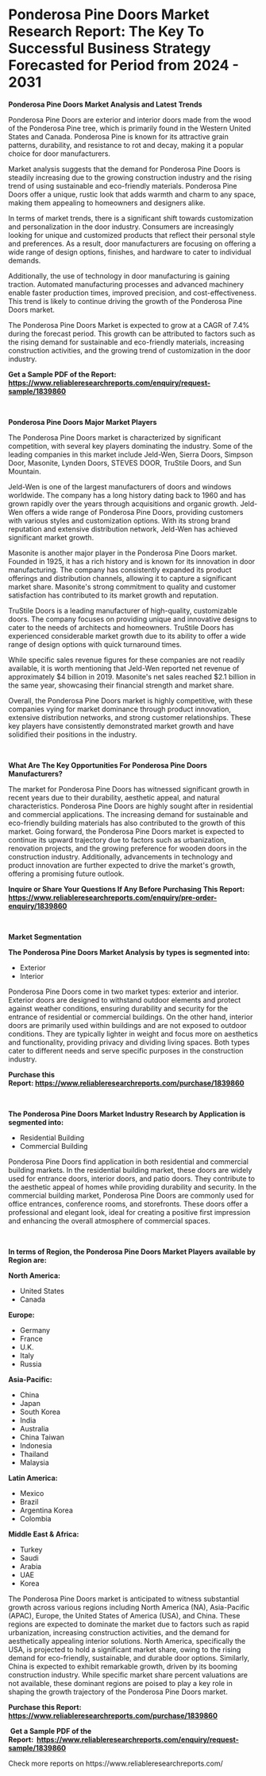 <p><h1>Ponderosa Pine Doors Market Research Report: The Key To Successful Business Strategy Forecasted for Period from 2024 - 2031</h1></p><p><strong>Ponderosa Pine Doors Market Analysis and Latest Trends</strong></p>
<p><p>Ponderosa Pine Doors are exterior and interior doors made from the wood of the Ponderosa Pine tree, which is primarily found in the Western United States and Canada. Ponderosa Pine is known for its attractive grain patterns, durability, and resistance to rot and decay, making it a popular choice for door manufacturers.</p><p>Market analysis suggests that the demand for Ponderosa Pine Doors is steadily increasing due to the growing construction industry and the rising trend of using sustainable and eco-friendly materials. Ponderosa Pine Doors offer a unique, rustic look that adds warmth and charm to any space, making them appealing to homeowners and designers alike.</p><p>In terms of market trends, there is a significant shift towards customization and personalization in the door industry. Consumers are increasingly looking for unique and customized products that reflect their personal style and preferences. As a result, door manufacturers are focusing on offering a wide range of design options, finishes, and hardware to cater to individual demands.</p><p>Additionally, the use of technology in door manufacturing is gaining traction. Automated manufacturing processes and advanced machinery enable faster production times, improved precision, and cost-effectiveness. This trend is likely to continue driving the growth of the Ponderosa Pine Doors market.</p><p>The Ponderosa Pine Doors Market is expected to grow at a CAGR of 7.4% during the forecast period. This growth can be attributed to factors such as the rising demand for sustainable and eco-friendly materials, increasing construction activities, and the growing trend of customization in the door industry.</p></p>
<p><strong>Get a Sample PDF of the Report:&nbsp; <a href="https://www.reliableresearchreports.com/enquiry/request-sample/1839860">https://www.reliableresearchreports.com/enquiry/request-sample/1839860</a></strong></p>
<p>&nbsp;</p>
<p><strong>Ponderosa Pine Doors Major Market Players</strong></p>
<p><p>The Ponderosa Pine Doors market is characterized by significant competition, with several key players dominating the industry. Some of the leading companies in this market include Jeld-Wen, Sierra Doors, Simpson Door, Masonite, Lynden Doors, STEVES DOOR, TruStile Doors, and Sun Mountain.</p><p>Jeld-Wen is one of the largest manufacturers of doors and windows worldwide. The company has a long history dating back to 1960 and has grown rapidly over the years through acquisitions and organic growth. Jeld-Wen offers a wide range of Ponderosa Pine Doors, providing customers with various styles and customization options. With its strong brand reputation and extensive distribution network, Jeld-Wen has achieved significant market growth.</p><p>Masonite is another major player in the Ponderosa Pine Doors market. Founded in 1925, it has a rich history and is known for its innovation in door manufacturing. The company has consistently expanded its product offerings and distribution channels, allowing it to capture a significant market share. Masonite's strong commitment to quality and customer satisfaction has contributed to its market growth and reputation.</p><p>TruStile Doors is a leading manufacturer of high-quality, customizable doors. The company focuses on providing unique and innovative designs to cater to the needs of architects and homeowners. TruStile Doors has experienced considerable market growth due to its ability to offer a wide range of design options with quick turnaround times.</p><p>While specific sales revenue figures for these companies are not readily available, it is worth mentioning that Jeld-Wen reported net revenue of approximately $4 billion in 2019. Masonite's net sales reached $2.1 billion in the same year, showcasing their financial strength and market share.</p><p>Overall, the Ponderosa Pine Doors market is highly competitive, with these companies vying for market dominance through product innovation, extensive distribution networks, and strong customer relationships. These key players have consistently demonstrated market growth and have solidified their positions in the industry.</p></p>
<p>&nbsp;</p>
<p><strong>What Are The Key Opportunities For Ponderosa Pine Doors Manufacturers?</strong></p>
<p><p>The market for Ponderosa Pine Doors has witnessed significant growth in recent years due to their durability, aesthetic appeal, and natural characteristics. Ponderosa Pine Doors are highly sought after in residential and commercial applications. The increasing demand for sustainable and eco-friendly building materials has also contributed to the growth of this market. Going forward, the Ponderosa Pine Doors market is expected to continue its upward trajectory due to factors such as urbanization, renovation projects, and the growing preference for wooden doors in the construction industry. Additionally, advancements in technology and product innovation are further expected to drive the market's growth, offering a promising future outlook.</p></p>
<p><strong>Inquire or Share Your Questions If Any Before Purchasing This Report: <a href="https://www.reliableresearchreports.com/enquiry/pre-order-enquiry/1839860">https://www.reliableresearchreports.com/enquiry/pre-order-enquiry/1839860</a></strong></p>
<p>&nbsp;</p>
<p><strong>Market Segmentation</strong></p>
<p><strong>The Ponderosa Pine Doors Market Analysis by types is segmented into:</strong></p>
<p><ul><li>Exterior</li><li>Interior</li></ul></p>
<p><p>Ponderosa Pine Doors come in two market types: exterior and interior. Exterior doors are designed to withstand outdoor elements and protect against weather conditions, ensuring durability and security for the entrance of residential or commercial buildings. On the other hand, interior doors are primarily used within buildings and are not exposed to outdoor conditions. They are typically lighter in weight and focus more on aesthetics and functionality, providing privacy and dividing living spaces. Both types cater to different needs and serve specific purposes in the construction industry.</p></p>
<p><strong>Purchase this Report:&nbsp;<a href="https://www.reliableresearchreports.com/purchase/1839860">https://www.reliableresearchreports.com/purchase/1839860</a></strong></p>
<p>&nbsp;</p>
<p><strong>The Ponderosa Pine Doors Market Industry Research by Application is segmented into:</strong></p>
<p><ul><li>Residential Building</li><li>Commercial Building</li></ul></p>
<p><p>Ponderosa Pine Doors find application in both residential and commercial building markets. In the residential building market, these doors are widely used for entrance doors, interior doors, and patio doors. They contribute to the aesthetic appeal of homes while providing durability and security. In the commercial building market, Ponderosa Pine Doors are commonly used for office entrances, conference rooms, and storefronts. These doors offer a professional and elegant look, ideal for creating a positive first impression and enhancing the overall atmosphere of commercial spaces.</p></p>
<p>&nbsp;</p>
<p><strong>In terms of Region, the Ponderosa Pine Doors Market Players available by Region are:</strong></p>
<p>
    <p> <strong> North America: </strong>
        <ul>
            <li>United States</li>
            <li>Canada</li>
        </ul>
        </p> 
    <p> <strong> Europe: </strong>
        <ul>
            <li>Germany</li>
            <li>France</li>
            <li>U.K.</li>
            <li>Italy</li>
            <li>Russia</li>
        </ul>
        </p> 
    <p> <strong> Asia-Pacific: </strong>
        <ul>
            <li>China</li>
            <li>Japan</li>
            <li>South Korea</li>
            <li>India</li>
            <li>Australia</li>
            <li>China Taiwan</li>
            <li>Indonesia</li>
            <li>Thailand</li>
            <li>Malaysia</li>
        </ul>
        </p> 
    <p> <strong> Latin America: </strong>
        <ul>
            <li>Mexico</li>
            <li>Brazil</li>
            <li>Argentina Korea</li>
            <li>Colombia</li>
        </ul>
        </p> 
    <p> <strong> Middle East & Africa: </strong>
        <ul>
            <li>Turkey</li>
            <li>Saudi</li>
            <li>Arabia</li>
            <li>UAE</li>
            <li>Korea</li>
        </ul>
    </p>
    </p>
<p><p>The Ponderosa Pine Doors market is anticipated to witness substantial growth across various regions including North America (NA), Asia-Pacific (APAC), Europe, the United States of America (USA), and China. These regions are expected to dominate the market due to factors such as rapid urbanization, increasing construction activities, and the demand for aesthetically appealing interior solutions. North America, specifically the USA, is projected to hold a significant market share, owing to the rising demand for eco-friendly, sustainable, and durable door options. Similarly, China is expected to exhibit remarkable growth, driven by its booming construction industry. While specific market share percent valuations are not available, these dominant regions are poised to play a key role in shaping the growth trajectory of the Ponderosa Pine Doors market.</p></p>
<p><strong>Purchase this Report: <a href="https://www.reliableresearchreports.com/purchase/1839860">https://www.reliableresearchreports.com/purchase/1839860</a></strong></p>
<p>&nbsp;<strong>Get a Sample PDF of the Report:&nbsp;&nbsp;<a href="https://www.reliableresearchreports.com/enquiry/request-sample/1839860">https://www.reliableresearchreports.com/enquiry/request-sample/1839860</a></strong></p>
<p><strong></strong></p>
<p>Check more reports on https://www.reliableresearchreports.com/</p>